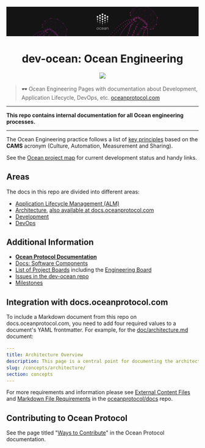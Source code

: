 [![banner](doc/img/repo-banner@2x.png)](https://oceanprotocol.com)

<h1 align="center">dev-ocean: Ocean Engineering</h1>

<p align="center">
  <img src="https://media.giphy.com/media/Xbaqg3KwpxHjO/giphy.gif" width="270">
</p>

> 🕶 Ocean Engineering Pages with documentation about Development, Application Lifecycle, DevOps, etc.
> [oceanprotocol.com](https://oceanprotocol.com)

---

**This repo contains internal documentation for all Ocean engineering processes.**

---

The Ocean Engineering practice follows a list of  [key principles](https://docs.oceanprotocol.com/concepts/principles/) based on the **CAMS** acronym (Culture, Automation, Measurement and Sharing).

See the [Ocean project map](https://github.com/oceanprotocol/engineering/blob/master/PROJECT_MAP.md) for current development status and handy links.

## Areas

The docs in this repo are divided into different areas:

- [Application Lifecycle Management (ALM)](doc/alm.md)
- [Architecture](doc/architecture.md), [also available at docs.oceanprotocol.com](https://docs.oceanprotocol.com/concepts/architecture/)
- [Development](doc/development.md)
- [DevOps](doc/devops.md)

## Additional Information

- **[Ocean Protocol Documentation](https://docs.oceanprotocol.com)**
- [Docs: Software Components](https://docs.oceanprotocol.com/concepts/components/)
- [List of Project Boards](doc/alm/boards.md) including the [Engineering Board](https://github.com/oceanprotocol/dev-ocean/projects/1)
- [Issues in the dev-ocean repo](https://github.com/oceanprotocol/dev-ocean/issues)
- [Milestones](https://github.com/oceanprotocol/dev-ocean/milestones?direction=asc&sort=due_date&state=open)

## Integration with docs.oceanprotocol.com

To include a Markdown document from this repo on docs.oceanprotocol.com, you need to add four required values to a document's YAML frontmatter. For example, for the [doc/architecture.md](doc/architecture.md) document:

```yaml
---
title: Architecture Overview
description: This page is a central point for documenting the architecture of Ocean Protocol.
slug: /concepts/architecture/
section: concepts
---
```

For more requirements and information please see [External Content Files](https://github.com/oceanprotocol/docs#external-content-files) and [Markdown File Requirements](https://github.com/oceanprotocol/docs#markdown-file-requirements) in the [oceanprotocol/docs](https://github.com/oceanprotocol/docs#markdown-file-requirements) repo.

## Contributing to Ocean Protocol

See the page titled "[Ways to Contribute](https://docs.oceanprotocol.com/concepts/contributing/)" in the Ocean Protocol documentation.
